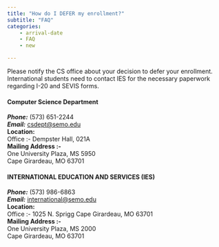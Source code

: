```yaml
---
title: "How do I DEFER my enrollment?"
subtitle: "FAQ"
categories:
    - arrival-date
    - FAQ
    - new

---
```

Please notify the CS  office about your decision to defer your enrollment. International students need to contact IES for the necessary paperwork regarding I-20 and SEVIS forms.

#### Computer Science Department

***Phone:*** <a>(573) 651-2244</a><br>
***Email:*** <a>csdept@semo.edu</a><br>
**Location:**<br>
Office :- Dempster Hall, 021A <br>
**Mailing Address :-** <br>
One University Plaza, MS 5950<br>
Cape Girardeau, MO 63701
           
#### INTERNATIONAL EDUCATION AND SERVICES (IES)

***Phone:*** <a>(573) 986-6863</a><br>
***Email:*** <a>international@semo.edu</a><br>
**Location:**<br>
Office :- 1025 N. Sprigg
Cape Girardeau, MO 63701<br>
**Mailing Address :-** <br>
One University Plaza, MS 2000<br>
Cape Girardeau, MO 63701